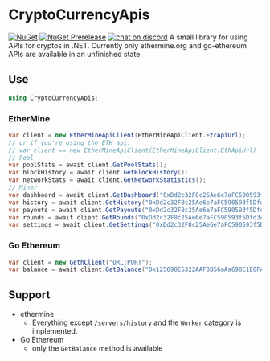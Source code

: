 # CryptoCurrencyApis
[![NuGet](https://img.shields.io/nuget/v/CryptoCurrencyApis)](https://www.nuget.org/packages/CryptoCurrencyApis/)
[![NuGet Prerelease](https://img.shields.io/nuget/vpre/CryptoCurrencyApis)](https://www.nuget.org/packages/CryptoCurrencyApis/)
[![chat on discord](https://img.shields.io/discord/749601186155462748?logo=discord)](https://discord.gg/zBbV56e)
A small library for using APIs for cryptos in .NET. Currently only ethermine.org and go-ethereum APIs are available in an unfinished state.

## Use
```csharp
using CryptoCurrencyApis;
```
### EtherMine
```csharp
var client = new EtherMineApiClient(EtherMineApiClient.EtcApiUrl);
// or if you're using the ETH api:
// var client == new EtherMineApiClient(EtherMineApiClient.EthApiUrl)
// Pool
var poolStats = await client.GetPoolStats();
var blockHistory = await client.GetBlockHistory();
var networkStats = await client.GetNetworkStatistics();
// Miner
var dashboard = await client.GetDashboard("0xDd2c32F8c25Ae6e7aFC590593f5Dfd34639e4F14");
var history = await client.GetHistory("0xDd2c32F8c25Ae6e7aFC590593f5Dfd34639e4F14");
var payouts = await client.GetPayouts("0xDd2c32F8c25Ae6e7aFC590593f5Dfd34639e4F14");
var rounds = await client.GetRounds("0xDd2c32F8c25Ae6e7aFC590593f5Dfd34639e4F14");
var settings = await client.GetSettings("0xDd2c32F8c25Ae6e7aFC590593f5Dfd34639e4F14");
```
### Go Ethereum
```csharp
var client = new GethClient("URL:PORT");
var balance = await client.GetBalance("0x125690E5322AAF0B56aAa698C1E0FAf5CE6bbdE9");
```

## Support
- ethermine
  - Everything except `/servers/history` and the `Worker` category is implemented.
- Go Ethereum
  - only the `GetBalance` method is available
